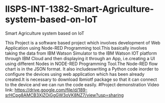 # llSPS-INT-1382-Smart-Agriculture-system-based-on-IoT
Smart Agriculture system based on IoT

This Project is a software based project which involves development of Web Application using Node-RED Programming tool.This basically involves taking the data from IBM Watson Simulator to the IBM Watson IOT platform through IBM Cloud and then displaying it through an App, i.e.creating a UI using different Nodes in NODE-RED Programming Tool.The Node-RED flow chart is in the JSON format.
It also includeswriting a Python code inorder to configure the devices using web application which has been already created.It is necessary to download Ibmiotf package so that it can connect to the device and we can run the code easily.
#Project demonstration Video link:
https://drive.google.com/file/d/189-srHCpg8AMCB3XjZOjGgGW3oVK8NZ7/view?usp=sharing
